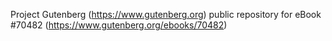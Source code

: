 Project Gutenberg (https://www.gutenberg.org) public repository for
eBook #70482 (https://www.gutenberg.org/ebooks/70482)
